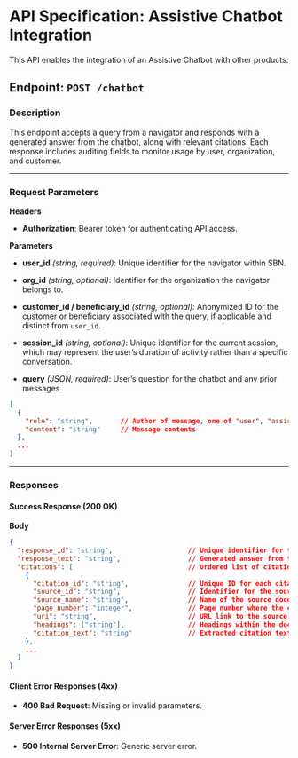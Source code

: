 # API Specification: Assistive Chatbot Integration
This API enables the integration of an Assistive Chatbot with other products.

## Endpoint: `POST /chatbot`

### Description
This endpoint accepts a query from a navigator and responds with a generated answer from the chatbot, along with relevant citations. Each response includes auditing fields to monitor usage by user, organization, and customer.

---

### Request Parameters

**Headers**

- **Authorization**: Bearer token for authenticating API access.

**Parameters**

- **user_id** _(string, required)_: Unique identifier for the navigator within SBN.  
- **org_id** _(string, optional)_: Identifier for the organization the navigator belongs to. 
- **customer_id / beneficiary_id** _(string, optional)_: Anonymized ID for the customer or beneficiary associated with the query, if applicable and distinct from `user_id`.
- **session_id** _(string, optional)_: Unique identifier for the current session, which may represent the user’s duration of activity rather than a specific conversation.

- **query** _(JSON, required)_: User’s question for the chatbot and any prior messages
```json
[
  {
    "role": "string",       // Author of message, one of "user", "assistant", or "system"
    "content": "string"     // Message contents
  },
  ...
]
```
---

### Responses

#### Success Response (200 OK)

**Body**

```json
{
  "response_id": "string",                   // Unique identifier for the chatbot response
  "response_text": "string",                 // Generated answer from the chatbot in Markdown format
  "citations": [                             // Ordered list of citations with mappings to the Markdown response text
    {
      "citation_id": "string",               // Unique ID for each citation
      "source_id": "string",                 // Identifier for the source document
      "source_name": "string",               // Name of the source document
      "page_number": "integer",              // Page number where the citation is found, if available
      "uri": "string",                       // URL link to the source, if available
      "headings": ["string"],                // Headings within the document, if available
      "citation_text": "string"              // Extracted citation text
    },
    ...
  ]
}
```

#### Client Error Responses (4xx)

- **400 Bad Request**: Missing or invalid parameters.

#### Server Error Responses (5xx)

- **500 Internal Server Error**: Generic server error.
  


